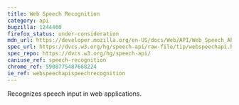 ```yaml
---
title: Web Speech Recognition
category: api
bugzilla: 1244460
firefox_status: under-consideration
mdn_url: https://developer.mozilla.org/en-US/docs/Web/API/Web_Speech_API#Speech_recognition
spec_url: https://dvcs.w3.org/hg/speech-api/raw-file/tip/webspeechapi.html
spec_repo: https://dvcs.w3.org/hg/speech-api/
caniuse_ref: speech-recognition
chrome_ref: 5908775487668224
ie_ref: webspeechapispeechrecognition
---
```


Recognizes speech input in web applications.
